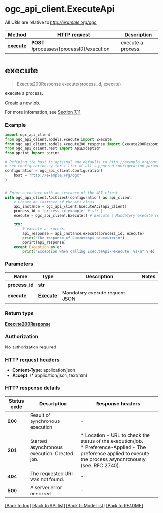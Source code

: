# ogc_api_client.ExecuteApi

All URIs are relative to *http://example.org/ogc*

Method | HTTP request | Description
------------- | ------------- | -------------
[**execute**](ExecuteApi.md#execute) | **POST** /processes/{processID}/execution | execute a process.


# **execute**
> Execute200Response execute(process_id, execute)

execute a process.

Create a new job.

For more information, see [Section 7.11](https://docs.ogc.org/is/18-062r2/18-062r2.html#sc_create_job).


### Example


```python
import ogc_api_client
from ogc_api_client.models.execute import Execute
from ogc_api_client.models.execute200_response import Execute200Response
from ogc_api_client.rest import ApiException
from pprint import pprint

# Defining the host is optional and defaults to http://example.org/ogc
# See configuration.py for a list of all supported configuration parameters.
configuration = ogc_api_client.Configuration(
    host = "http://example.org/ogc"
)


# Enter a context with an instance of the API client
with ogc_api_client.ApiClient(configuration) as api_client:
    # Create an instance of the API class
    api_instance = ogc_api_client.ExecuteApi(api_client)
    process_id = 'process_id_example' # str | 
    execute = ogc_api_client.Execute() # Execute | Mandatory execute request JSON

    try:
        # execute a process.
        api_response = api_instance.execute(process_id, execute)
        print("The response of ExecuteApi->execute:\n")
        pprint(api_response)
    except Exception as e:
        print("Exception when calling ExecuteApi->execute: %s\n" % e)
```



### Parameters


Name | Type | Description  | Notes
------------- | ------------- | ------------- | -------------
 **process_id** | **str**|  | 
 **execute** | [**Execute**](Execute.md)| Mandatory execute request JSON | 

### Return type

[**Execute200Response**](Execute200Response.md)

### Authorization

No authorization required

### HTTP request headers

 - **Content-Type**: application/json
 - **Accept**: /*, application/json, text/html

### HTTP response details

| Status code | Description | Response headers |
|-------------|-------------|------------------|
**200** | Result of synchronous execution |  -  |
**201** | Started asynchronous execution. Created job. |  * Location - URL to check the status of the execution/job. <br>  * Preference-Applied - The preference applied to execute the process asynchronously (see. RFC 2740). <br>  |
**404** | The requested URI was not found. |  -  |
**500** | A server error occurred. |  -  |

[[Back to top]](#) [[Back to API list]](../README.md#documentation-for-api-endpoints) [[Back to Model list]](../README.md#documentation-for-models) [[Back to README]](../README.md)

